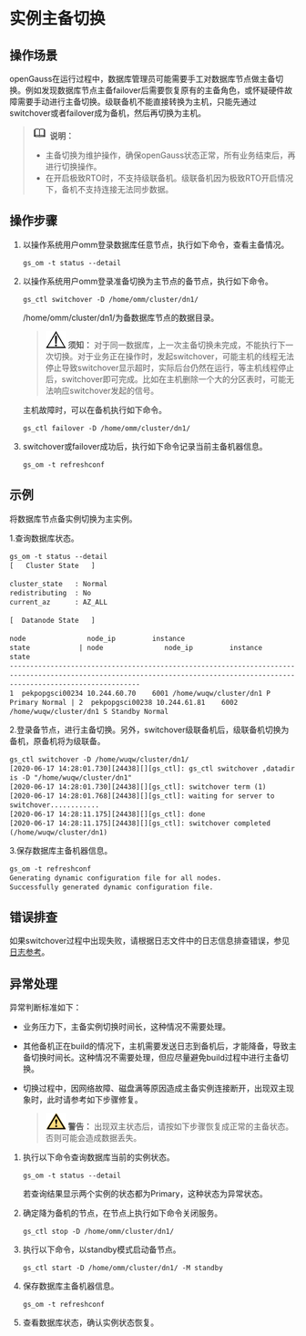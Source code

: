 # 实例主备切换<a name="ZH-CN_TOPIC_0254813818"></a>

## 操作场景<a name="zh-cn_topic_0237088791_zh-cn_topic_0141661468_zh-cn_topic_0138952674_zh-cn_topic_0085032066_zh-cn_topic_0059779253_s96a1309d1288457e8d608dbb445140ff"></a>

openGauss在运行过程中，数据库管理员可能需要手工对数据库节点做主备切换。例如发现数据库节点主备failover后需要恢复原有的主备角色，或怀疑硬件故障需要手动进行主备切换。级联备机不能直接转换为主机，只能先通过switchover或者failover成为备机，然后再切换为主机。

>![](public_sys-resources/icon-note.gif) **说明：** 
>
>- 主备切换为维护操作，确保openGauss状态正常，所有业务结束后，再进行切换操作。
>- 在开启极致RTO时，不支持级联备机。级联备机因为极致RTO开启情况下，备机不支持连接无法同步数据。

## 操作步骤<a name="zh-cn_topic_0237088791_section109254251128"></a>

1.  以操作系统用户omm登录数据库任意节点，执行如下命令，查看主备情况。

    ```
    gs_om -t status --detail
    ```

2.  以操作系统用户omm登录准备切换为主节点的备节点，执行如下命令。

    ```
    gs_ctl switchover -D /home/omm/cluster/dn1/
    ```

    /home/omm/cluster/dn1/为备数据库节点的数据目录。

    >![](public_sys-resources/icon-notice.gif) **须知：** 
    >对于同一数据库，上一次主备切换未完成，不能执行下一次切换。对于业务正在操作时，发起switchover，可能主机的线程无法停止导致switchover显示超时，实际后台仍然在运行，等主机线程停止后，switchover即可完成。比如在主机删除一个大的分区表时，可能无法响应switchover发起的信号。

    主机故障时，可以在备机执行如下命令。

    ```
    gs_ctl failover -D /home/omm/cluster/dn1/
    ```

3.  switchover或failover成功后，执行如下命令记录当前主备机器信息。

    ```
    gs_om -t refreshconf
    ```


## 示例<a name="zh-cn_topic_0237088791_zh-cn_topic_0059779253_sf72decb8d5ab4d65a5fb55e46b20257f"></a>

将数据库节点备实例切换为主实例。

1.查询数据库状态。

```
gs_om -t status --detail
[   Cluster State   ]

cluster_state   : Normal
redistributing  : No
current_az      : AZ_ALL

[  Datanode State   ]

node               node_ip         instance                       state            | node               node_ip         instance                       state
----------------------------------------------------------------------------------------------------------------------------------------------------------------------------
1  pekpopgsci00234 10.244.60.70    6001 /home/wuqw/cluster/dn1 P Primary Normal | 2  pekpopgsci00238 10.244.61.81    6002 /home/wuqw/cluster/dn1 S Standby Normal
```

2.登录备节点，进行主备切换。另外，switchover级联备机后，级联备机切换为备机，原备机将为级联备。

```
gs_ctl switchover -D /home/wuqw/cluster/dn1/
[2020-06-17 14:28:01.730][24438][][gs_ctl]: gs_ctl switchover ,datadir is -D "/home/wuqw/cluster/dn1"
[2020-06-17 14:28:01.730][24438][][gs_ctl]: switchover term (1)
[2020-06-17 14:28:01.768][24438][][gs_ctl]: waiting for server to switchover............
[2020-06-17 14:28:11.175][24438][][gs_ctl]: done
[2020-06-17 14:28:11.175][24438][][gs_ctl]: switchover completed (/home/wuqw/cluster/dn1)
```

3.保存数据库主备机器信息。

```
gs_om -t refreshconf
Generating dynamic configuration file for all nodes.
Successfully generated dynamic configuration file.
```

## 错误排查<a name="zh-cn_topic_0237088791_zh-cn_topic_0059779253_s24c0d0766ecf46f1b90899bb6298d45b"></a>

如果switchover过程中出现失败，请根据日志文件中的日志信息排查错误，参见[日志参考](日志参考.md)。

## 异常处理<a name="zh-cn_topic_0237088791_zh-cn_topic_0059779253_seda6113ac28b46249907b9327a653307"></a>

异常判断标准如下：

-   业务压力下，主备实例切换时间长，这种情况不需要处理。
-   其他备机正在build的情况下，主机需要发送日志到备机后，才能降备，导致主备切换时间长。这种情况不需要处理，但应尽量避免build过程中进行主备切换。
-   切换过程中，因网络故障、磁盘满等原因造成主备实例连接断开，出现双主现象时，此时请参考如下步骤修复。

    >![](public_sys-resources/icon-warning.gif) **警告：** 
    >出现双主状态后，请按如下步骤恢复成正常的主备状态。否则可能会造成数据丢失。


1.  执行以下命令查询数据库当前的实例状态。

    ```
    gs_om -t status --detail
    ```

    若查询结果显示两个实例的状态都为Primary，这种状态为异常状态。

2.  确定降为备机的节点，在节点上执行如下命令关闭服务。

    ```
    gs_ctl stop -D /home/omm/cluster/dn1/
    ```

3.  执行以下命令，以standby模式启动备节点。

    ```
    gs_ctl start -D /home/omm/cluster/dn1/ -M standby
    ```

4.  保存数据库主备机器信息。

    ```
    gs_om -t refreshconf
    ```

5.  查看数据库状态，确认实例状态恢复。

